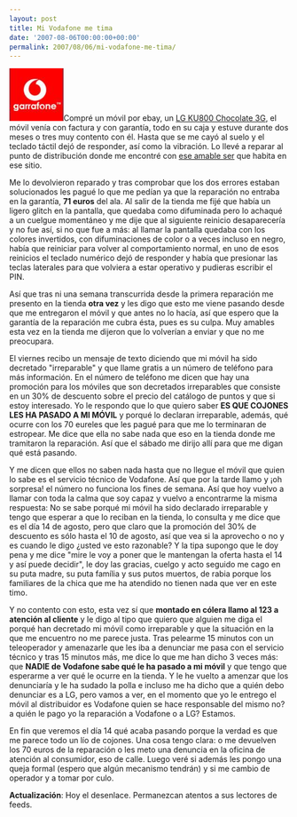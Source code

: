 ```yaml
---
layout: post
title: Mi Vodafone me tima
date: '2007-08-06T00:00:00+00:00'
permalink: 2007/08/06/mi-vodafone-me-tima/
---
```

<img class="derecha" src='/assets/garrafone.jpg' alt='Vodafone o la incompetencia' />Compré un móvil por ebay, un <a href="http://resistancefutile.com/2007/05/16/un-movil-una-vida/">LG KU800 Chocolate 3G</a>, el móvil venía con factura y con garantía, todo en su caja y estuve durante dos meses o tres muy contento con él. Hasta que se me cayó al suelo y el teclado táctil dejó de responder, así como la vibración. Lo llevé a reparar al punto de distribución donde me encontré con <a href="http://resistancefutile.com/2007/06/25/incompetencia-en-la-tienda-vodafone/">ese amable ser</a> que habita en ese sitio. 

Me lo devolvieron reparado y tras comprobar que los dos errores estaban solucionados les pagué lo que me pedían ya que la reparación no entraba en la garantía, <strong>71 euros</strong> del ala. Al salir de la tienda me fijé que había un ligero glitch en la pantalla, que quedaba como difuminada pero lo achaqué a un cuelgue momentáneo y me dije que al siguiente reinicio desaparecería y no fue así, si no que fue a más: al llamar la pantalla quedaba con los colores invertidos, con difuminaciones de color o a veces incluso en negro, había que reiniciar para volver al comportamiento normal, en uno de esos reinicios el teclado numérico dejó de responder y había que presionar las teclas laterales para que volviera a estar operativo y pudieras escribir el PIN. 

Así que tras ni una semana transcurrida desde la primera reparación me presento en la tienda <strong>otra vez</strong> y les digo que esto me viene pasando desde que me entregaron el móvil y que antes no lo hacía, así que espero que la garantía de la reparación me cubra ésta, pues es su culpa. Muy amables esta vez en la tienda me dijeron que lo volverían a enviar y que no me preocupara.

El viernes recibo un mensaje de texto diciendo que mi móvil ha sido decretado "irreparable" y que llame gratis a un número de teléfono para más información. En el número de teléfono me dicen que hay una promoción para los móviles que son decretados irreparables que consiste en un 30% de descuento sobre el precio del catálogo de puntos y que si estoy interesado. Yo le respondo que lo que quiero saber <strong>ES QUE COJONES LES HA PASADO A MI MÓVIL</strong> y porqué lo declaran irreparable, además, qué ocurre con los 70 eureles que les pagué para que me lo terminaran de estropear. Me dice que ella no sabe nada que eso en la tienda donde me tramitaron la reparación. Así que el sábado me dirijo allí para que me digan qué está pasando.

Y me dicen que ellos no saben nada hasta que no llegue el móvil que quien lo sabe es el servicio técnico de Vodafone. Así que por la tarde llamo y ¡oh sorpresa! el número no funciona los fines de semana. Así que hoy vuelvo a llamar con toda la calma que soy capaz y vuelvo a encontrarme la misma respuesta: No se sabe porqué mi móvil ha sido declarado irreparable y tengo que esperar a que lo reciban en la tienda, lo consulta y me dice que es el día 14 de agosto, pero que claro que la promoción del 30% de descuento es sólo hasta el 10 de agosto, así que vea si la aprovecho o no y es cuando le digo ¿usted ve esto razonable? Y la tipa supongo que le doy pena y me dice "mire le voy a poner que le mantengan la oferta hasta el 14 y así puede decidir", le doy las gracias, cuelgo y acto seguido me cago en su puta madre, su puta família y sus putos muertos, de rabia porque los familiares de la chica que me ha atendido no tienen nada que ver en este timo.

Y no contento con esto, esta vez sí que <strong>montado en cólera llamo al 123 a atención al cliente</strong> y le digo al tipo que quiero que alguien me diga el porqué han decretado mi móvil como irreparable y que la situación en la que me encuentro no me parece justa. Tras pelearme 15 minutos con un teleoperador y amenazarle que les iba a denunciar me pasa con el servicio técnico y tras 15 minutos más, me dice lo que me han dicho 3 veces más: que <strong>NADIE de Vodafone sabe qué le ha pasado a mi móvil</strong> y que tengo que esperarme a ver qué le ocurre en la tienda. Y le he vuelto a amenzar que los denunciaría y le ha sudado la polla e incluso me ha dicho que a quién debo denunciar es a LG, pero vamos a ver, en el momento que yo le entrego el móvil al distribuidor es Vodafone quien se hace responsable del mismo no? a quién le pago yo la reparación a Vodafone o a LG? Estamos.

En fin que veremos el día 14 qué acaba pasando porque la verdad es que me parece todo un lío de cojones. Una cosa tengo clara: o me devuelven los 70 euros de la reparación o les meto una denuncia en la oficina de atención al consumidor, eso de calle. Luego veré si además les pongo una queja formal (espero que algún mecanismo tendrán) y si me cambio de operador y a tomar por culo.

<strong>Actualización</strong>: Hoy el desenlace. Permanezcan atentos a sus lectores de feeds.
